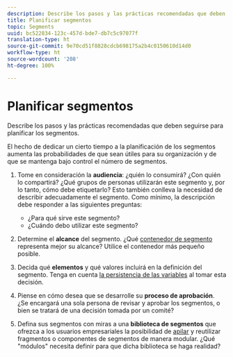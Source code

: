 ```yaml
---
description: Describe los pasos y las prácticas recomendadas que deben seguirse para planificar los segmentos.
title: Planificar segmentos
topic: Segments
uuid: bc522834-123c-457d-bde7-db7c5c97077f
translation-type: ht
source-git-commit: 9e70cd51f8828cdcb698175a2b4c0150610d14d0
workflow-type: ht
source-wordcount: '208'
ht-degree: 100%

---
```



# Planificar segmentos

Describe los pasos y las prácticas recomendadas que deben seguirse para planificar los segmentos.

El hecho de dedicar un cierto tiempo a la planificación de los segmentos aumenta las probabilidades de que sean útiles para su organización y de que se mantenga bajo control el número de segmentos.

1. Tome en consideración la **audiencia**: ¿quién lo consumirá? ¿Con quién lo compartirá? ¿Qué grupos de personas utilizarán este segmento y, por lo tanto, cómo debe etiquetarlo? Esto también conlleva la necesidad de describir adecuadamente el segmento. Como mínimo, la descripción debe responder a las siguientes preguntas:

   * ¿Para qué sirve este segmento?
   * ¿Cuándo debo utilizar este segmento?

1. Determine el **alcance** del segmento. ¿Qué [contenedor de segmento](/help/components/segmentation/seg-overview.md) representa mejor su alcance? Utilice el contenedor más pequeño posible.

1. Decida qué **elementos** y qué valores incluirá en la definición del segmento. Tenga en cuenta [la persistencia de las variables](/help/components/segmentation/seg-overview.md) al tomar esta decisión.

1. Piense en cómo desea que se desarrolle su **proceso de aprobación**. ¿Se encargará una sola persona de revisar y aprobar los segmentos, o bien se tratará de una decisión tomada por un comité?
1. Defina sus segmentos con miras a una **biblioteca de segmentos** que ofrezca a los usuarios empresariales la posibilidad de [apilar](/help/components/segmentation/segmentation-workflow/seg-build.md) y reutilizar fragmentos o componentes de segmentos de manera modular. ¿Qué &quot;módulos&quot; necesita definir para que dicha biblioteca se haga realidad?

